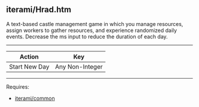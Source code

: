 iterami/Hrad.htm
----------------

A text-based castle management game in which you manage resources, assign workers to gather resources, and experience randomized daily events. Decrease the ms input to reduce the duration of each day.

---

Action        | Key
--------------|----------------
Start New Day | Any Non-Integer

---

Requires:
* [iterami/common](https://github.com/iterami/common)
